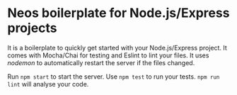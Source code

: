 # Neos boilerplate for Node.js/Express projects

It is a boilerplate to quickly get started with your Node.js/Express project. It comes with Mocha/Chai for testing and Eslint to lint your files. It uses *nodemon* to automatically restart the server if the files changed.

Run `npm start` to start the server. Use `npm test` to run your tests. `npm run lint` will analyse your code.

